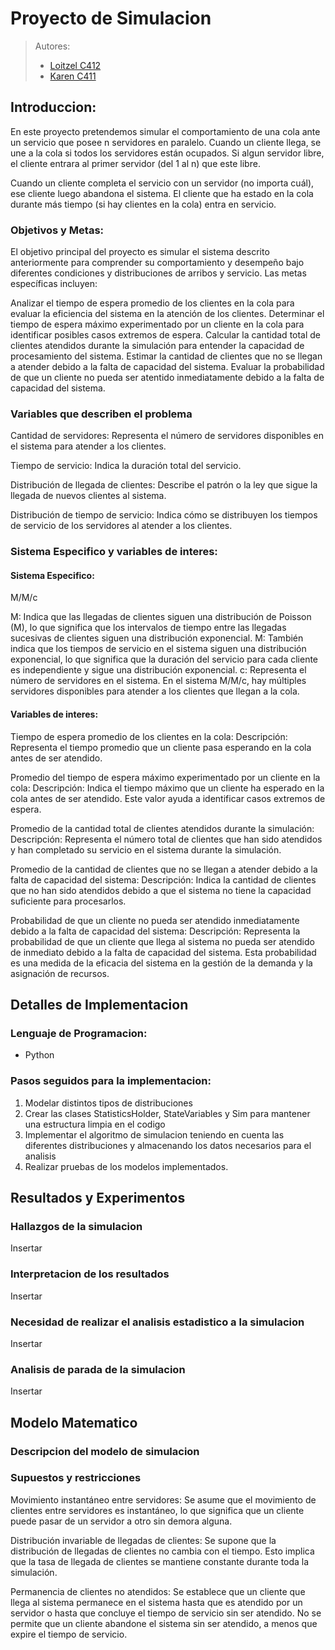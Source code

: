 # Proyecto de Simulacion

> Autores:
> - [Loitzel C412]()
> - [Karen C411]()

## Introduccion:
En este proyecto pretendemos simular el comportamiento de una cola ante un servicio que posee n servidores en paralelo. Cuando un cliente llega, se une a la cola si todos los servidores están ocupados. Si algun servidor libre, el cliente entrara al primer servidor (del 1 al n) que este libre.

Cuando un cliente completa el servicio con un servidor (no importa cuál), ese cliente luego abandona el sistema. El cliente que ha estado en la cola durante más tiempo (si hay clientes en la cola) entra en servicio.


### Objetivos y Metas:
El objetivo principal del proyecto es simular el sistema descrito anteriormente para comprender su comportamiento y desempeño bajo diferentes condiciones y distribuciones de arribos y servicio. Las metas específicas incluyen:

Analizar el tiempo de espera promedio de los clientes en la cola para evaluar la eficiencia del sistema en la atención de los clientes.
Determinar el tiempo de espera máximo experimentado por un cliente en la cola para identificar posibles casos extremos de espera.
Calcular la cantidad total de clientes atendidos durante la simulación para entender la capacidad de procesamiento del sistema.
Estimar la cantidad de clientes que no se llegan a atender debido a la falta de capacidad del sistema.
Evaluar la probabilidad de que un cliente no pueda ser atentido inmediatamente debido a la falta de capacidad del sistema.

### Variables que describen el problema

Cantidad de servidores: Representa el número de servidores disponibles en el sistema para atender a los clientes. 

Tiempo de servicio: Indica la duración total del servicio.

Distribución de llegada de clientes: Describe el patrón o la ley que sigue la llegada de nuevos clientes al sistema. 

Distribución de tiempo de servicio: Indica cómo se distribuyen los tiempos de servicio de los servidores al atender a los clientes. 

### Sistema Especifico y variables de interes:
#### Sistema Especifico:
M/M/c

M: Indica que las llegadas de clientes siguen una distribución de Poisson (M), lo que significa que los intervalos de tiempo entre las llegadas sucesivas de clientes siguen una distribución exponencial.
M: También indica que los tiempos de servicio en el sistema siguen una distribución exponencial, lo que significa que la duración del servicio para cada cliente es independiente y sigue una distribución exponencial.
c: Representa el número de servidores en el sistema. En el sistema M/M/c, hay múltiples servidores disponibles para atender a los clientes que llegan a la cola.

#### Variables de interes:
Tiempo de espera promedio de los clientes en la cola:
Descripción: Representa el tiempo promedio que un cliente pasa esperando en la cola antes de ser atendido.

Promedio del tiempo de espera máximo experimentado por un cliente en la cola:
Descripción: Indica el tiempo máximo que un cliente ha esperado en la cola antes de ser atendido. Este valor ayuda a identificar casos extremos de espera.

Promedio de la cantidad total de clientes atendidos durante la simulación:
Descripción: Representa el número total de clientes que han sido atendidos y han completado su servicio en el sistema durante la simulación.

Promedio de la cantidad de clientes que no se llegan a atender debido a la falta de capacidad del sistema:
Descripción: Indica la cantidad de clientes que no han sido atendidos debido a que el sistema no tiene la capacidad suficiente para procesarlos.

Probabilidad de que un cliente no pueda ser atendido inmediatamente debido a la falta de capacidad del sistema:
Descripción: Representa la probabilidad de que un cliente que llega al sistema no pueda ser atendido de inmediato debido a la falta de capacidad del sistema. Esta probabilidad es una medida de la eficacia del sistema en la gestión de la demanda y la asignación de recursos.

## Detalles de Implementacion
### Lenguaje de Programacion:
- Python

### Pasos seguidos para la implementacion:
1. Modelar distintos tipos de distribuciones
2. Crear las clases StatisticsHolder, StateVariables y Sim para mantener una estructura limpia en el codigo
3. Implementar el algoritmo de simulacion teniendo en cuenta las diferentes distribuciones y almacenando los datos necesarios para el analisis
5. Realizar pruebas de los modelos implementados.

## Resultados y Experimentos
### Hallazgos de la simulacion
Insertar 

### Interpretacion de los resultados
Insertar

### Necesidad de realizar el analisis estadistico a la simulacion
Insertar

### Analisis de parada de la simulacion
Insertar

## Modelo Matematico
### Descripcion del modelo de simulacion

### Supuestos y restricciones
Movimiento instantáneo entre servidores: Se asume que el movimiento de clientes entre servidores es instantáneo, lo que significa que un cliente puede pasar de un servidor a otro sin demora alguna.

Distribución invariable de llegadas de clientes: Se supone que la distribución de llegadas de clientes no cambia con el tiempo. Esto implica que la tasa de llegada de clientes se mantiene constante durante toda la simulación.

Permanencia de clientes no atendidos: Se establece que un cliente que llega al sistema permanece en el sistema hasta que es atendido por un servidor o hasta que concluye el tiempo de servicio sin ser atendido. No se permite que un cliente abandone el sistema sin ser atendido, a menos que expire el tiempo de servicio.
